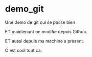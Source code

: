 demo_git
========

Une demo de git qui se passe bien

ET maintenant on modifie depuis Github.

ET aussi depuis ma machine a present.

C est cool tout ca.
